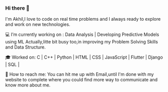 ### Hi there 🙋‍

I'm Akhil,I love to code on real time problems and I always ready to explore and work on new technologies.

💻 I’m currently working on : Data Analysis  | Developing Predictive Models using ML 
Actually,litte bit busy too,in improving my Problem Solving Skills and Data Structure.

🎓 Worked on:  C | C++ | Python | HTML | CSS | JavaScript | Flutter | Django | SQL | 

📩 How to reach me: You can hit me up with Email,until I'm done with my website to complete where you could find more way to communicate and know more about me.
